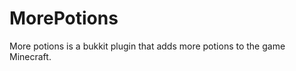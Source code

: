 MorePotions
===========

More potions is a bukkit plugin that adds more potions to the game Minecraft.
